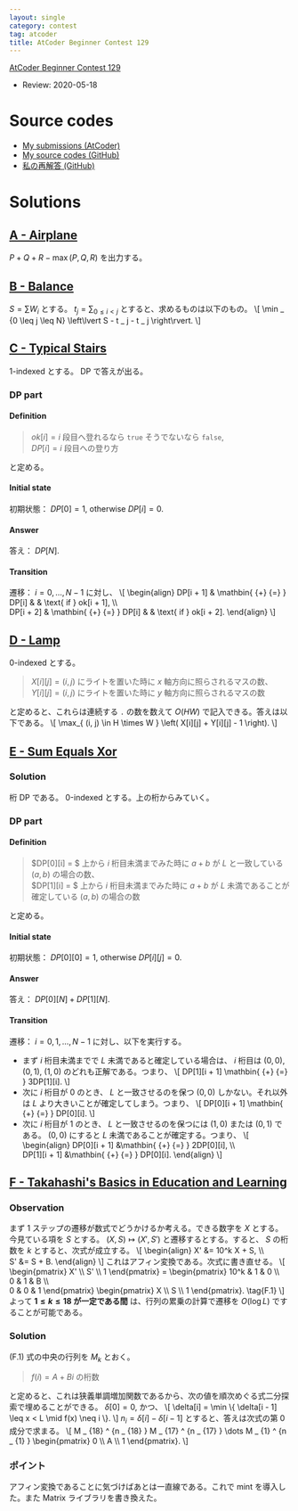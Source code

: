```yaml
---
layout: single
category: contest
tag: atcoder
title: AtCoder Beginner Contest 129
---
```


[AtCoder Beginner Contest 129](https://atcoder.jp/contests/abc129)

- Review: 2020-05-18

# Source codes

- [My submissions (AtCoder)](https://atcoder.jp/contests/abc129/submissions?f.User=kazunetakahashi)
- [My source codes (GitHub)](https://github.com/kazunetakahashi/atcoder/tree/master/2019/0609_ABC129)
- [私の再解答 (GitHub)](https://github.com/kazunetakahashi/atcoder/tree/master/2019/0611_ABC129)

# Solutions

## [A - Airplane](https://atcoder.jp/contests/abc129/tasks/abc129_a)

$P + Q + R - \max(P, Q, R)$ を出力する。

## [B - Balance](https://atcoder.jp/contests/abc129/tasks/abc129_b)

$S = \sum W _ i$ とする。 $t _ j = \sum _ {0 \leq i < j}$ とすると、求めるものは以下のもの。
\\[
  \min _ {0 \leq j \leq N} \left\lvert S - t _ j - t _ j \right\rvert.
\\]

## [C - Typical Stairs](https://atcoder.jp/contests/abc129/tasks/abc129_c)

$1$-indexed とする。 DP で答えが出る。

### DP part

#### Definition

> $ok[i] = i$ 段目へ登れるなら `true` そうでないなら `false`, <br>
> $DP[i] = i$ 段目への登り方

と定める。

#### Initial state

初期状態： $DP[0] = 1$, otherwise $DP[i] = 0$.

#### Answer

答え： $DP[N]$.

#### Transition

遷移： $i = 0, \dots, N - 1$ に対し、
\\[
  \begin{align}
    DP[i + 1] & \mathbin{ {+} {=} } DP[i] & & \text{ if } ok[i + 1], \\\\\
    DP[i + 2] & \mathbin{ {+} {=} } DP[i] & & \text{ if } ok[i + 2].
  \end{align}
\\]

## [D - Lamp](https://atcoder.jp/contests/abc129/tasks/abc129_d)

$0$-indexed とする。

> $X[i][j] = (i, j)$ にライトを置いた時に $x$ 軸方向に照らされるマスの数、 <br>
> $Y[i][j] = (i, j)$ にライトを置いた時に $y$ 軸方向に照らされるマスの数 <br>

と定めると、これらは連続する `.` の数を数えて $O(HW)$ で記入できる。答えは以下である。
\\[
  \max_{ (i, j) \in H \times W } \left( X[i][j] + Y[i][j] - 1 \right).
\\]

## [E - Sum Equals Xor](https://atcoder.jp/contests/abc129/tasks/abc129_e)

### Solution

桁 DP である。 $0$-indexed とする。上の桁からみていく。

### DP part

#### Definition

> $DP[0][i] = $ 上から $i$ 桁目未満までみた時に $a + b$ が $L$ と一致している $(a, b)$ の場合の数、 <br>
> $DP[1][i] = $ 上から $i$ 桁目未満までみた時に $a + b$ が $L$ 未満であることが確定している $(a, b)$ の場合の数

と定める。

#### Initial state

初期状態： $DP[0][0] = 1$, otherwise $DP[i][j] = 0$.

#### Answer

答え： $DP[0][N] + DP[1][N]$.

#### Transition

遷移： $i = 0, 1, \dots, N - 1$ に対し、以下を実行する。

- まず $i$ 桁目未満までで $L$ 未満であると確定している場合は、 $i$ 桁目は $(0, 0)$, $(0, 1)$, $(1, 0)$ のどれも正解である。つまり、
\\[
  DP[1][i + 1] \mathbin{ {+} {=} } 3DP[1][i].
\\]
- 次に $i$ 桁目が $0$ のとき、 $L$ と一致させるのを保つ $(0, 0)$ しかない。それ以外は $L$ より大きいことが確定してしまう。つまり、
\\[
  DP[0][i + 1] \mathbin{ {+} {=} } DP[0][i].
\\]
- 次に $i$ 桁目が $1$ のとき、 $L$ と一致させるのを保つには $(1, 0)$ または $(0, 1)$ である。 $(0, 0)$ にすると $L$ 未満であることが確定する。つまり、
\\[
  \begin{align}
    DP[0][i + 1] &\mathbin{ {+} {=} } 2DP[0][i], \\\\\
    DP[1][i + 1] &\mathbin{ {+} {=} } DP[0][i].
  \end{align}
\\]

## [F - Takahashi's Basics in Education and Learning](https://atcoder.jp/contests/abc129/tasks/abc129_f)

### Observation

まず $1$ ステップの遷移が数式でどうかけるか考える。できる数字を $X$ とする。今見ている項を $S$ とする。 $(X, S) \mapsto (X', S')$ と遷移するとする。すると、 $S$ の桁数を $k$ とすると、次式が成立する。
\\[
  \begin{align}
    X' &= 10^k X + S, \\\\\
    S' &= S + B.
  \end{align}
\\]
これはアフィン変換である。次式に書き直せる。
\\[
  \begin{pmatrix}
    X' \\\ S' \\\ 1
  \end{pmatrix} =
  \begin{pmatrix}
    10^k & 1 & 0 \\\\\
    0 & 1 & B \\\\\
    0 & 0 & 1
  \end{pmatrix}
  \begin{pmatrix}
    X \\\ S \\\ 1
  \end{pmatrix}. \tag{F.1}
\\]
よって **$1 \leq k \leq 18$ が一定である間** は、行列の累乗の計算で遷移を $O(\log L)$ ですることが可能である。

### Solution

(F.1) 式の中央の行列を $M _ k$ とおく。

> $f(i) = A + Bi$ の桁数

と定めると、これは狭義単調増加関数であるから、次の値を順次めぐる式二分探索で埋めることができる。 $\delta[0] = 0$, かつ、
\\[
  \delta[i] = \min \\{ \delta[i - 1] \leq x < L \mid f(x) \neq i \\}.
\\]
$n _ i = \delta[i] - \delta[i - 1]$ とすると、答えは次式の第 $0$ 成分で求まる。
\\[
  M _ {18} ^ {n _ {18} } M _ {17} ^ {n _ {17} } \dots M _ {1} ^ {n _ {1} }
  \begin{pmatrix}
    0 \\\ A \\\ 1
  \end{pmatrix}.
\\]

### ポイント

アフィン変換であることに気づけばあとは一直線である。これで mint を導入した。また Matrix ライブラリを書き換えた。
